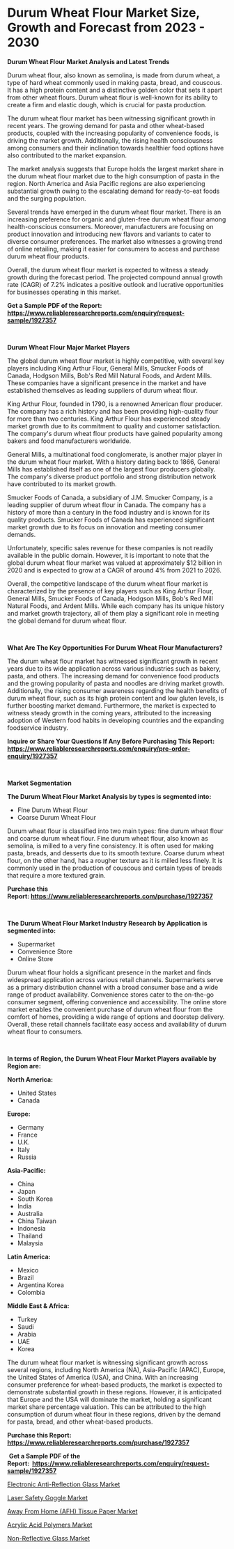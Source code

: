<p><h1>Durum Wheat Flour Market Size, Growth and Forecast from 2023 - 2030</h1></p><p><strong>Durum Wheat Flour Market Analysis and Latest Trends</strong></p>
<p><p>Durum wheat flour, also known as semolina, is made from durum wheat, a type of hard wheat commonly used in making pasta, bread, and couscous. It has a high protein content and a distinctive golden color that sets it apart from other wheat flours. Durum wheat flour is well-known for its ability to create a firm and elastic dough, which is crucial for pasta production.</p><p>The durum wheat flour market has been witnessing significant growth in recent years. The growing demand for pasta and other wheat-based products, coupled with the increasing popularity of convenience foods, is driving the market growth. Additionally, the rising health consciousness among consumers and their inclination towards healthier food options have also contributed to the market expansion. </p><p>The market analysis suggests that Europe holds the largest market share in the durum wheat flour market due to the high consumption of pasta in the region. North America and Asia Pacific regions are also experiencing substantial growth owing to the escalating demand for ready-to-eat foods and the surging population.</p><p>Several trends have emerged in the durum wheat flour market. There is an increasing preference for organic and gluten-free durum wheat flour among health-conscious consumers. Moreover, manufacturers are focusing on product innovation and introducing new flavors and variants to cater to diverse consumer preferences. The market also witnesses a growing trend of online retailing, making it easier for consumers to access and purchase durum wheat flour products.</p><p>Overall, the durum wheat flour market is expected to witness a steady growth during the forecast period. The projected compound annual growth rate (CAGR) of 7.2% indicates a positive outlook and lucrative opportunities for businesses operating in this market.</p></p>
<p><strong>Get a Sample PDF of the Report:&nbsp; <a href="https://www.reliableresearchreports.com/enquiry/request-sample/1927357">https://www.reliableresearchreports.com/enquiry/request-sample/1927357</a></strong></p>
<p>&nbsp;</p>
<p><strong>Durum Wheat Flour Major Market Players</strong></p>
<p><p>The global durum wheat flour market is highly competitive, with several key players including King Arthur Flour, General Mills, Smucker Foods of Canada, Hodgson Mills, Bob's Red Mill Natural Foods, and Ardent Mills. These companies have a significant presence in the market and have established themselves as leading suppliers of durum wheat flour.</p><p>King Arthur Flour, founded in 1790, is a renowned American flour producer. The company has a rich history and has been providing high-quality flour for more than two centuries. King Arthur Flour has experienced steady market growth due to its commitment to quality and customer satisfaction. The company's durum wheat flour products have gained popularity among bakers and food manufacturers worldwide.</p><p>General Mills, a multinational food conglomerate, is another major player in the durum wheat flour market. With a history dating back to 1866, General Mills has established itself as one of the largest flour producers globally. The company's diverse product portfolio and strong distribution network have contributed to its market growth.</p><p>Smucker Foods of Canada, a subsidiary of J.M. Smucker Company, is a leading supplier of durum wheat flour in Canada. The company has a history of more than a century in the food industry and is known for its quality products. Smucker Foods of Canada has experienced significant market growth due to its focus on innovation and meeting consumer demands.</p><p>Unfortunately, specific sales revenue for these companies is not readily available in the public domain. However, it is important to note that the global durum wheat flour market was valued at approximately $12 billion in 2020 and is expected to grow at a CAGR of around 4% from 2021 to 2026.</p><p>Overall, the competitive landscape of the durum wheat flour market is characterized by the presence of key players such as King Arthur Flour, General Mills, Smucker Foods of Canada, Hodgson Mills, Bob's Red Mill Natural Foods, and Ardent Mills. While each company has its unique history and market growth trajectory, all of them play a significant role in meeting the global demand for durum wheat flour.</p></p>
<p>&nbsp;</p>
<p><strong>What Are The Key Opportunities For Durum Wheat Flour Manufacturers?</strong></p>
<p><p>The durum wheat flour market has witnessed significant growth in recent years due to its wide application across various industries such as bakery, pasta, and others. The increasing demand for convenience food products and the growing popularity of pasta and noodles are driving market growth. Additionally, the rising consumer awareness regarding the health benefits of durum wheat flour, such as its high protein content and low gluten levels, is further boosting market demand. Furthermore, the market is expected to witness steady growth in the coming years, attributed to the increasing adoption of Western food habits in developing countries and the expanding foodservice industry.</p></p>
<p><strong>Inquire or Share Your Questions If Any Before Purchasing This Report: <a href="https://www.reliableresearchreports.com/enquiry/pre-order-enquiry/1927357">https://www.reliableresearchreports.com/enquiry/pre-order-enquiry/1927357</a></strong></p>
<p>&nbsp;</p>
<p><strong>Market Segmentation</strong></p>
<p><strong>The Durum Wheat Flour Market Analysis by types is segmented into:</strong></p>
<p><ul><li>FIne Durum Wheat Flour</li><li>Coarse Durum Wheat Flour</li></ul></p>
<p><p>Durum wheat flour is classified into two main types: fine durum wheat flour and coarse durum wheat flour. Fine durum wheat flour, also known as semolina, is milled to a very fine consistency. It is often used for making pasta, breads, and desserts due to its smooth texture. Coarse durum wheat flour, on the other hand, has a rougher texture as it is milled less finely. It is commonly used in the production of couscous and certain types of breads that require a more textured grain.</p></p>
<p><strong>Purchase this Report:&nbsp;<a href="https://www.reliableresearchreports.com/purchase/1927357">https://www.reliableresearchreports.com/purchase/1927357</a></strong></p>
<p>&nbsp;</p>
<p><strong>The Durum Wheat Flour Market Industry Research by Application is segmented into:</strong></p>
<p><ul><li>Supermarket</li><li>Convenience Store</li><li>Online Store</li></ul></p>
<p><p>Durum wheat flour holds a significant presence in the market and finds widespread application across various retail channels. Supermarkets serve as a primary distribution channel with a broad consumer base and a wide range of product availability. Convenience stores cater to the on-the-go consumer segment, offering convenience and accessibility. The online store market enables the convenient purchase of durum wheat flour from the comfort of homes, providing a wide range of options and doorstep delivery. Overall, these retail channels facilitate easy access and availability of durum wheat flour to consumers.</p></p>
<p>&nbsp;</p>
<p><strong>In terms of Region, the Durum Wheat Flour Market Players available by Region are:</strong></p>
<p>
    <p> <strong> North America: </strong>
        <ul>
            <li>United States</li>
            <li>Canada</li>
        </ul>
        </p> 
    <p> <strong> Europe: </strong>
        <ul>
            <li>Germany</li>
            <li>France</li>
            <li>U.K.</li>
            <li>Italy</li>
            <li>Russia</li>
        </ul>
        </p> 
    <p> <strong> Asia-Pacific: </strong>
        <ul>
            <li>China</li>
            <li>Japan</li>
            <li>South Korea</li>
            <li>India</li>
            <li>Australia</li>
            <li>China Taiwan</li>
            <li>Indonesia</li>
            <li>Thailand</li>
            <li>Malaysia</li>
        </ul>
        </p> 
    <p> <strong> Latin America: </strong>
        <ul>
            <li>Mexico</li>
            <li>Brazil</li>
            <li>Argentina Korea</li>
            <li>Colombia</li>
        </ul>
        </p> 
    <p> <strong> Middle East & Africa: </strong>
        <ul>
            <li>Turkey</li>
            <li>Saudi</li>
            <li>Arabia</li>
            <li>UAE</li>
            <li>Korea</li>
        </ul>
    </p>
    </p>
<p><p>The durum wheat flour market is witnessing significant growth across several regions, including North America (NA), Asia-Pacific (APAC), Europe, the United States of America (USA), and China. With an increasing consumer preference for wheat-based products, the market is expected to demonstrate substantial growth in these regions. However, it is anticipated that Europe and the USA will dominate the market, holding a significant market share percentage valuation. This can be attributed to the high consumption of durum wheat flour in these regions, driven by the demand for pasta, bread, and other wheat-based products.</p></p>
<p><strong>Purchase this Report: <a href="https://www.reliableresearchreports.com/purchase/1927357">https://www.reliableresearchreports.com/purchase/1927357</a></strong></p>
<p>&nbsp;<strong>Get a Sample PDF of the Report:&nbsp;&nbsp;<a href="https://www.reliableresearchreports.com/enquiry/request-sample/1927357">https://www.reliableresearchreports.com/enquiry/request-sample/1927357</a></strong></p>
<p><strong></strong></p>
<p><p><a href="https://www.linkedin.com/pulse/decoding-electronic-anti-reflection-glass-market-deep-dive-zz90e/">Electronic Anti-Reflection Glass Market</a></p><p><a href="https://github.com/rahu1502/Market-Research-Report-List-1/blob/main/laser-safety-goggle-market.md">Laser Safety Goggle Market</a></p><p><a href="https://github.com/rahu1501/Market-Research-Report-List-1/blob/main/away-from-home-afh-tissue-paper-market.md">Away From Home (AFH) Tissue Paper Market</a></p><p><a href="https://medium.com/@jinkhatum1452/acrylic-acid-polymers-market-size-cagr-trends-2024-2030-e69fb3f43320">Acrylic Acid Polymers Market</a></p><p><a href="https://www.linkedin.com/pulse/non-reflective-glass-market-insights-players-forecast-till-asvme/">Non-Reflective Glass Market</a></p></p>